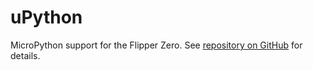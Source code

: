 # uPython

MicroPython support for the Flipper Zero. See [repository on GitHub](https://github.com/ofabel/mp-flipper) for details.
